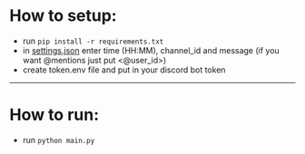 # How to setup:

- run `pip install -r requirements.txt`
- in [settings.json](settings.json) enter time (HH:MM), channel_id and message (if you want @mentions just put <@user_id>)
- create token.env file and put in your discord bot token

---

# How to run:

- run `python main.py`


